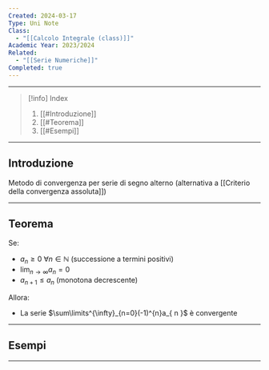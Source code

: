```yaml
---
Created: 2024-03-17
Type: Uni Note
Class:
  - "[[Calcolo Integrale (class)]]"
Academic Year: 2023/2024
Related:
  - "[[Serie Numeriche]]"
Completed: true
---
```

---

>[!info] Index
>1. [[#Introduzione]]
>2. [[#Teorema]]
>3. [[#Esempi]]

---
## Introduzione 

Metodo di convergenza per serie di segno alterno (alternativa a [[Criterio della convergenza assoluta]])

---
## Teorema

Se:
- $a_{ n }\geq0$  $\forall n\in\mathbb{N}$   (successione a termini positivi)
- $\lim_{ n \to \infty }a_{ n }=0$
- $a_{ n+1 }\leq a_{ n }$           (monotona decrescente)

Allora:
- La serie $\sum\limits^{\infty}_{n=0}(-1)^{n}a_{ n }$ è convergente 

---
## Esempi



---
